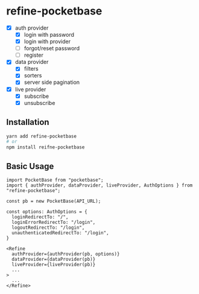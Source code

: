 # refine-pocketbase

- [x] auth provider
  - [x] login with password
  - [x] login with provider
  - [ ] forgot/reset password
  - [ ] register
- [x] data provider
  - [x] filters
  - [x] sorters
  - [x] server side pagination 
- [x] live provider
  - [x] subscribe
  - [x] unsubscribe  

## Installation

``` sh
yarn add refine-pocketbase
# or
npm install reifne-pocketbase
```

## Basic Usage

``` tsx
import PocketBase from "pocketbase";
import { authProvider, dataProvider, liveProvider, AuthOptions } from "refine-pocketbase";

const pb = new PocketBase(API_URL);

const options: AuthOptions = {
  loginRedirectTo: "/",
  loginErrorRedirectTo: "/login",
  logoutRedirectTo: "/login",
  unauthenticatedRedirectTo: "/login",
}

<Refine
  authProvider={authProvider(pb, options)}
  dataProvider={dataProvider(pb)}
  liveProvider={liveProvider(pb)}
  ...
>
  ...
</Refine>
```
